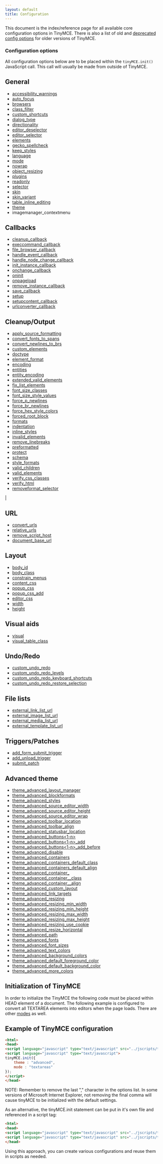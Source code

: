 ```yaml
---
layout: default
title: Configuration
---
```


This document is the index/reference page for all available core configuration options in TinyMCE. There is also a list of old and [deprecated config options](../TinyMCE3x@Deprecated_Configuration_Options/) for older versions of TinyMCE.

### Configuration options

All configuration options below are to be placed within the `tinyMCE.init()` JavaScript call. This call will usually be made from outside of TinyMCE.

## General

*   [accessibility_warnings](../configuration/Configuration3x@accessibility_warnings)
*   [auto_focus](../configuration/Configuration3x@auto_focus)
*   [browsers](../configuration/Configuration3x@browsers)
*   [class_filter](../configuration/Configuration3x@class_filter)
*   [custom_shortcuts](../configuration/Configuration3x@custom_shortcuts)
*   [dialog_type](../configuration/Configuration3x@dialog_type)
*   [directionality](../configuration/Configuration3x@directionality)
*   [editor_deselector](../configuration/Configuration3x@editor_deselector)
*   [editor_selector](../configuration/Configuration3x@editor_selector)
*   [elements](../configuration/Configuration3x@elements)
*   [gecko_spellcheck](https://www.tinymce.com/docs/configure/spelling/#gecko_spellcheck)
*   [keep_styles](../configuration/Configuration3x@keep_styles)
*   [language](../configuration/Configuration3x@language)
*   [mode](../configuration/Configuration3x@mode)
*   [nowrap](../configuration/Configuration3x@nowrap)
*   [object_resizing](../configuration/Configuration3x@object_resizing)
*   [plugins](../configuration/Configuration3x@plugins)
*   [readonly](../configuration/Configuration3x@readonly)
*   [selector](../configuration/Configuration3x@selector)
*   [skin](../configuration/Configuration3x@skin)
*   [skin_variant](../configuration/Configuration3x@skin_variant)
*   [table_inline_editing](../configuration/Configuration3x@table_inline_editing)
*   [theme](../configuration/Configuration3x@theme)
*   imagemanager_contextmenu

## Callbacks

*   [cleanup_callback](../configuration/Configuration3x@cleanup_callback)
*   [execcommand_callback](../configuration/Configuration3x@execcommand_callback)
*   [file_browser_callback](../configuration/Configuration3x@file_browser_callback)
*   [handle_event_callback](../configuration/Configuration3x@handle_event_callback)
*   [handle_node_change_callback](../configuration/Configuration3x@handle_node_change_callback)
*   [init_instance_callback](../configuration/Configuration3x@init_instance_callback)
*   [onchange_callback](../configuration/Configuration3x@onchange_callback)
*   [oninit](../configuration/Configuration3x@oninit)
*   [onpageload](../configuration/Configuration3x@onpageload)
*   [remove_instance_callback](../configuration/Configuration3x@remove_instance_callback)
*   [save_callback](../configuration/Configuration3x@save_callback)
*   [setup](../configuration/Configuration3x@setup)
*   [setupcontent_callback](../configuration/Configuration3x@setupcontent_callback)
*   [urlconverter_callback](../configuration/Configuration3x@urlconverter_callback)

## Cleanup/Output

*   [apply_source_formatting](../configuration/Configuration3x@apply_source_formatting)
*   [convert_fonts_to_spans](../configuration/Configuration3x@convert_fonts_to_spans)
*   [convert_newlines_to_brs](../configuration/Configuration3x@convert_newlines_to_brs)
*   [custom_elements](../configuration/Configuration3x@custom_elements)
*   [doctype](../configuration/Configuration3x@doctype)
*   [element_format](../configuration/Configuration3x@element_format)
*   [encoding](../configuration/Configuration3x@encoding)
*   [entities](../configuration/Configuration3x@entities)
*   [entity_encoding](../configuration/Configuration3x@entity_encoding)
*   [extended_valid_elements](../configuration/Configuration3x@extended_valid_elements)
*   [fix_list_elements](../configuration/Configuration3x@fix_list_elements)
*   [font_size_classes](../configuration/Configuration3x@font_size_classes)
*   [font_size_style_values](../configuration/Configuration3x@font_size_style_values)
*   [force_p_newlines](../configuration/Configuration3x@force_p_newlines)
*   [force_br_newlines](../configuration/Configuration3x@force_br_newlines)
*   [force_hex_style_colors](../configuration/Configuration3x@force_hex_style_colors)
*   [forced_root_block](../configuration/Configuration3x@forced_root_block)
*   [formats](../configuration/Configuration3x@formats)
*   [indentation](../configuration/Configuration3x@indentation)
*   [inline_styles](../configuration/Configuration3x@inline_styles)
*   [invalid_elements](../configuration/Configuration3x@invalid_elements)
*   [remove_linebreaks](../configuration/Configuration3x@remove_linebreaks)
*   [preformatted](../configuration/Configuration3x@preformatted)
*   [protect](../configuration/Configuration3x@protect)
*   [schema](../configuration/Configuration3x@schema)
*   [style_formats](../configuration/Configuration3x@style_formats)
*   [valid_children](../configuration/Configuration3x@valid_children)
*   [valid_elements](../configuration/Configuration3x@valid_elements)
*   [verify_css_classes](../configuration/Configuration3x@verify_css_classes)
*   [verify_html](../configuration/Configuration3x@verify_html)
*   [removeformat_selector](../configuration/Configuration3x@removeformat_selector)

 |

## URL

*   [convert_urls](../configuration/Configuration3x@convert_urls)
*   [relative_urls](../configuration/Configuration3x@relative_urls)
*   [remove_script_host](../configuration/Configuration3x@remove_script_host)
*   [document_base_url](../configuration/Configuration3x@document_base_url)

## Layout

*   [body_id](../configuration/Configuration3x@body_id)
*   [body_class](../configuration/Configuration3x@body_class)
*   [constrain_menus](../configuration/Configuration3x@constrain_menus)
*   [content_css](../configuration/Configuration3x@content_css)
*   [popup_css](../configuration/Configuration3x@popup_css)
*   [popup_css_add](../configuration/Configuration3x@popup_css_add)
*   [editor_css](../configuration/Configuration3x@editor_css)
*   [width](../configuration/Configuration3x@width)
*   [height](../configuration/Configuration3x@height)

## Visual aids

*   [visual](../configuration/Configuration3x@visual)
*   [visual_table_class](../configuration/Configuration3x@visual_table_class)

## Undo/Redo

*   [custom_undo_redo](../configuration/Configuration3x@custom_undo_redo)
*   [custom_undo_redo_levels](../configuration/Configuration3x@custom_undo_redo_levels)
*   [custom_undo_redo_keyboard_shortcuts](../configuration/Configuration3x@custom_undo_redo_keyboard_shortcuts)
*   [custom_undo_redo_restore_selection](../configuration/Configuration3x@custom_undo_redo_restore_selection)

## File lists

*   [external_link_list_url](../configuration/Configuration3x@external_link_list_url)
*   [external_image_list_url](../configuration/Configuration3x@external_image_list_url)
*   [external_media_list_url](../configuration/Configuration3x@external_media_list_url)
*   [external_template_list_url](../configuration/Configuration3x@external_template_list_url)

## Triggers/Patches

*   [add_form_submit_trigger](../configuration/Configuration3x@add_form_submit_trigger)
*   [add_unload_trigger](../configuration/Configuration3x@add_unload_trigger)
*   [submit_patch](../configuration/Configuration3x@submit_patch)

## Advanced theme

*   [theme_advanced_layout_manager](../configuration/Configuration3x@theme_advanced_layout_manager)
*   [theme_advanced_blockformats](../configuration/Configuration3x@theme_advanced_blockformats)
*   [theme_advanced_styles](../configuration/Configuration3x@theme_advanced_styles)
*   [theme_advanced_source_editor_width](../configuration/Configuration3x@theme_advanced_source_editor_width)
*   [theme_advanced_source_editor_height](../configuration/Configuration3x@theme_advanced_source_editor_height)
*   [theme_advanced_source_editor_wrap](../configuration/Configuration3x@theme_advanced_source_editor_wrap)
*   [theme_advanced_toolbar_location](../configuration/Configuration3x@theme_advanced_toolbar_location)
*   [theme_advanced_toolbar_align](../configuration/Configuration3x@theme_advanced_toolbar_align)
*   [theme_advanced_statusbar_location](../configuration/Configuration3x@theme_advanced_statusbar_location)
*   [theme_advanced_buttons<1-n>](../configuration/Configuration3x@theme_advanced_buttons_1_n)
*   [theme_advanced_buttons<1-n>_add](../configuration/Configuration3x@theme_advanced_buttons_1_n_add)
*   [theme_advanced_buttons<1-n>_add_before](../configuration/Configuration3x@theme_advanced_buttons_1_n_add_before)
*   [theme_advanced_disable](../configuration/Configuration3x@theme_advanced_disable)
*   [theme_advanced_containers](../configuration/Configuration3x@theme_advanced_containers)
*   [theme_advanced_containers_default_class](../configuration/Configuration3x@theme_advanced_containers_default_class)
*   [theme_advanced_containers_default_align](../configuration/Configuration3x@theme_advanced_containers_default_align)
*   [theme_advanced_container_<container>](../configuration/Configuration3x@theme_advanced_container_container)
*   [theme_advanced_container_<container>_class](../configuration/Configuration3x@theme_advanced_container_container_class)
*   [theme_advanced_container_<container>_align](../configuration/Configuration3x@theme_advanced_container_container_align)
*   [theme_advanced_custom_layout](../configuration/Configuration3x@theme_advanced_custom_layout)
*   [theme_advanced_link_targets](../configuration/Configuration3x@theme_advanced_link_targets)
*   [theme_advanced_resizing](../configuration/Configuration3x@theme_advanced_resizing)
*   [theme_advanced_resizing_min_width](../configuration/Configuration3x@theme_advanced_resizing_min_width)
*   [theme_advanced_resizing_min_height](../configuration/Configuration3x@theme_advanced_resizing_min_height)
*   [theme_advanced_resizing_max_width](../configuration/Configuration3x@theme_advanced_resizing_max_width)
*   [theme_advanced_resizing_max_height](../configuration/Configuration3x@theme_advanced_resizing_max_height)
*   [theme_advanced_resizing_use_cookie](../configuration/Configuration3x@theme_advanced_resizing_use_cookie)
*   [theme_advanced_resize_horizontal](../configuration/Configuration3x@theme_advanced_resize_horizontal)
*   [theme_advanced_path](../configuration/Configuration3x@theme_advanced_path)
*   [theme_advanced_fonts](../configuration/Configuration3x@theme_advanced_fonts)
*   [theme_advanced_font_sizes](../configuration/Configuration3x@theme_advanced_font_sizes)
*   [theme_advanced_text_colors](../configuration/Configuration3x@theme_advanced_text_colors)
*   [theme_advanced_background_colors](../configuration/Configuration3x@theme_advanced_background_colors)
*   [theme_advanced_default_foreground_color](../configuration/Configuration3x@theme_advanced_default_foreground_color)
*   [theme_advanced_default_background_color](../configuration/Configuration3x@theme_advanced_default_background_color)
*   [theme_advanced_more_colors](../configuration/Configuration3x@theme_advanced_more_colors)

## Initialization of TinyMCE

In order to initialize the TinyMCE the following code must be placed within HEAD element of a document. The following example is configured to convert all TEXTAREA elements into editors when the page loads. There are other [modes](../configuration/Configuration3x@mode) as well.

## Example of TinyMCE configuration

```html
<html>
<head>
<script language="javascript" type="text/javascript" src="../jscripts/tiny_mce/tiny_mce.js"></script>
<script language="javascript" type="text/javascript">
tinyMCE.init({
	theme : "advanced",
	mode : "textareas"
});
</script>
</head>
```

NOTE: Remember to remove the last "," character in the options list. In some versions of Microsoft Internet Explorer, not removing the final comma will cause tinyMCE to be initialized with the default settings.

As an alternative, the tinyMCE.init statement can be put in it's own file and referenced in a script tag:

```html
<html>
<head>
<script language="javascript" type="text/javascript" src="../jscripts/tiny_mce/tiny_mce.js"></script>
<script language="javascript" type="text/javascript" src="../jscripts/tiny_mce/basic_config.js"></script>
</head>
```

Using this approach, you can create various configurations and reuse them in scripts as needed.

